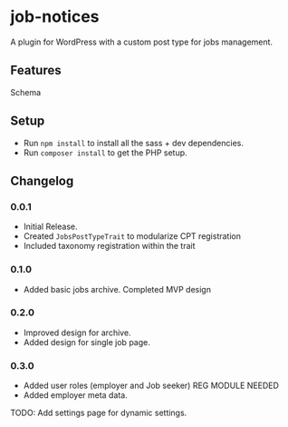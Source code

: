 # job-notices
A plugin for WordPress with a custom post type for jobs management.

## Features
Schema

## Setup
- Run `npm install` to install all the sass + dev dependencies.
- Run `composer install` to get the PHP setup.

## Changelog

### 0.0.1
- Initial Release.
- Created `JobsPostTypeTrait` to modularize CPT registration
- Included taxonomy registration within the trait

### 0.1.0
- Added basic jobs archive. Completed MVP design

### 0.2.0
- Improved design for archive. 
- Added design for single job page.

### 0.3.0
- Added user roles (employer and Job seeker) REG MODULE NEEDED
- Added employer meta data.

TODO: Add settings page for dynamic settings.